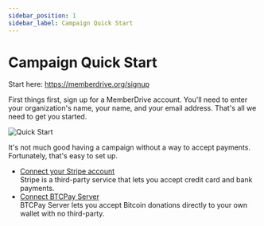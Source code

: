 ```yaml
---
sidebar_position: 1
sidebar_label: Campaign Quick Start
---
```


# Campaign Quick Start

Start here: https://memberdrive.org/signup

First things first, sign up for a MemberDrive account. You'll need to enter your organization's name, your name, and your email address. That's all we need to get you started. 

![Quick Start](/img/quick-start/welcome.jpeg)

It's not much good having a campaign without a way to accept payments. Fortunately, that's easy to set up. 

* [Connect your Stripe account](campaigns/connect-stripe)  
  Stripe is a third-party service that lets you accept credit card and bank payments.
* [Connect BTCPay Server](campaigns/connect-bitcoin)  
  BTCPay Server lets you accept Bitcoin donations directly to your own wallet with no third-party. 
